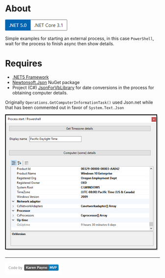 ﻿# About


![img](assets/Versions.png)

Simple examples for starting an external process, in this case `PowerShell`, wait for the process to finish async then show details.

# Requires

- [.NET5 Framework](https://dotnet.microsoft.com/download)
- [Newtonsoft.Json](http://example.com) NuGet package
- Project (C#) [JsonForVbLibrary](https://github.com/karenpayneoregon/vb-vs2019-samples/tree/Branch1/JsonForVbLibrary) for date conversions in the process for obtaining computer details.


Originally `Operations.GetComputerInformationTask()` used Json.net while that has been commented out in favor of `System.Text.Json`

![img](assets/pg.png)

---

![img](assets/kpmvp1.png)

